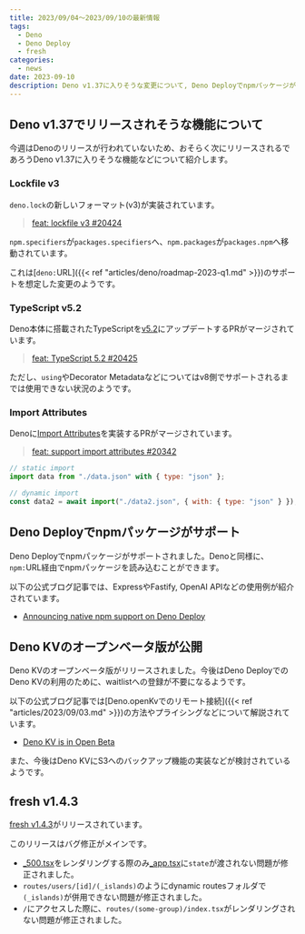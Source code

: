 ```yaml
---
title: 2023/09/04〜2023/09/10の最新情報
tags:
  - Deno
  - Deno Deploy
  - fresh
categories:
  - news
date: 2023-09-10
description: Deno v1.37に入りそうな変更について, Deno Deployでnpmパッケージがサポート, Deno KVのオープンベータ版が公開, fresh v1.4.3 (Route Groupsなどに関するバグ修正), など...
---
```


## Deno v1.37でリリースされそうな機能について

今週はDenoのリリースが行われていないため、おそらく次にリリースされるであろうDeno v1.37に入りそうな機能などについて紹介します。

### Lockfile v3

`deno.lock`の新しいフォーマット(v3)が実装されています。

> [feat: lockfile v3 #20424](https://github.com/denoland/deno/pull/20424)

`npm.specifiers`が`packages.specifiers`へ、`npm.packages`が`packages.npm`へ移動されています。

これは[`deno:`URL]({{< ref "articles/deno/roadmap-2023-q1.md" >}})のサポートを想定した変更のようです。

### TypeScript v5.2

Deno本体に搭載されたTypeScriptを[v5.2](https://devblogs.microsoft.com/typescript/announcing-typescript-5-2/)にアップデートするPRがマージされています。

> [feat: TypeScript 5.2 #20425](https://github.com/denoland/deno/pull/20425)

ただし、`using`やDecorator Metadataなどについてはv8側でサポートされるまでは使用できない状況のようです。

### Import Attributes

Denoに[Import Attributes](https://github.com/tc39/proposal-import-attributes)を実装するPRがマージされています。

> [feat: support import attributes #20342](https://github.com/denoland/deno/pull/20342)

```javascript
// static import
import data from "./data.json" with { type: "json" };

// dynamic import
const data2 = await import("./data2.json", { with: { type: "json" } });
```

## Deno Deployでnpmパッケージがサポート

Deno Deployでnpmパッケージがサポートされました。Denoと同様に、`npm:`URL経由でnpmパッケージを読み込むことができます。

以下の公式ブログ記事では、ExpressやFastify, OpenAI APIなどの使用例が紹介されています。

- [Announcing native npm support on Deno Deploy](https://deno.com/blog/npm-on-deno-deploy)

## Deno KVのオープンベータ版が公開

Deno KVのオープンベータ版がリリースされました。今後はDeno DeployでのDeno KVの利用のために、waitlistへの登録が不要になるようです。

以下の公式ブログ記事では[Deno.openKvでのリモート接続]({{< ref "articles/2023/09/03.md" >}})の方法やプライシングなどについて解説されています。

- [Deno KV is in Open Beta](https://deno.com/blog/kv-open-beta)

また、今後はDeno KVにS3へのバックアップ機能の実装などが検討されているようです。

## fresh v1.4.3

[fresh v1.4.3](https://github.com/denoland/fresh/releases/tag/1.4.3)がリリースされています。

このリリースはバグ修正がメインです。

- [_500.tsx](https://github.com/denoland/fresh/blob/1.4.3/docs/latest/concepts/error-pages.md#500-internal-server-error)をレンダリングする際のみ[_app.tsx](https://github.com/denoland/fresh/blob/1.4.3/docs/latest/concepts/app-wrapper.md)に`state`が渡されない問題が修正されました。
- `routes/users/[id]/(_islands)`のようにdynamic routesフォルダで`(_islands)`が併用できない問題が修正されました。
- `/`にアクセスした際に、`routes/(some-group)/index.tsx`がレンダリングされない問題が修正されました。
